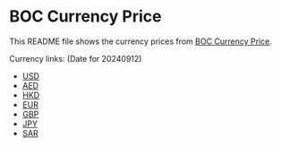 # BOC Currency Price

This README file shows the currency prices from [BOC Currency Price](https://www.boc.cn/sourcedb/whpj/).

Currency links: (Date for 20240912)

- [USD](https://bocurrencyprice.techina.science/BOC_CURRENCY_PRICE/USD/20240912.json)
- [AED](https://bocurrencyprice.techina.science/BOC_CURRENCY_PRICE/AED/20240912.json)
- [HKD](https://bocurrencyprice.techina.science/BOC_CURRENCY_PRICE/HKD/20240912.json)
- [EUR](https://bocurrencyprice.techina.science/BOC_CURRENCY_PRICE/EUR/20240912.json)
- [GBP](https://bocurrencyprice.techina.science/BOC_CURRENCY_PRICE/GBP/20240912.json)
- [JPY](https://bocurrencyprice.techina.science/BOC_CURRENCY_PRICE/JPY/20240912.json)
- [SAR](https://bocurrencyprice.techina.science/BOC_CURRENCY_PRICE/SAR/20240912.json)
